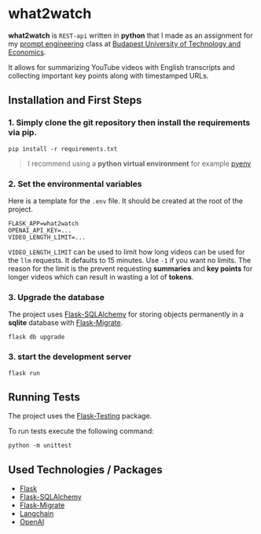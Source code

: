 # what2watch

**what2watch** is `REST-api`  written in **python**  that I made as an
assignment for my [prompt engineering](https://portal.vik.bme.hu/kepzes/targyak/VITMAV82/hu/)
class at [Budapest University of Technology and Economics](https://www.bme.hu/).

It allows for summarizing YouTube videos with English transcripts and collecting
important key points along with timestamped URLs.

## Installation and First Steps

### 1. Simply clone the git repository then install the **requirements** via **pip**.

```
pip install -r requirements.txt
```

> I recommend using a **python virtual environment** for example [pyenv](https://github.com/pyenv/pyenv)


### 2. Set the environmental variables

Here is a template for the `.env` file. It should be created at the root of the project.

```
FLASK_APP=what2watch
OPENAI_API_KEY=...
VIDEO_LENGTH_LIMIT=...
```

`VIDEO_LENGTH_LIMIT` can be used to limit how long videos can be used for the `llm`
requests. It defaults to 15 minutes. Use `-1` if you want no limits.
The reason for the limit is the prevent requesting **summaries** and **key points** for
longer videos which can result in wasting a lot of **tokens**.

### 3. Upgrade the database

The project uses [Flask-SQLAlchemy](https://pypi.org/project/Flask-SQLAlchemy/) for
storing objects permanently in a **sqlite** database with [Flask-Migrate](https://flask-migrate.readthedocs.io/en/latest/).

```
flask db upgrade
```

### 3. start the development server

```
flask run
```

## Running Tests

The project uses the [Flask-Testing](https://pythonhosted.org/Flask-Testing/) package.

To run tests execute the following command:

```
python -m unittest
```

## Used Technologies / Packages

* [Flask](https://flask.palletsprojects.com/en)
* [Flask-SQLAlchemy](https://flask-sqlalchemy.palletsprojects.com/en)
* [Flask-Migrate](https://flask-migrate.readthedocs.io/en/latest/)
* [Langchain](https://www.langchain.com/)
* [OpenAI](https://platform.openai.com/docs/api-reference)
  